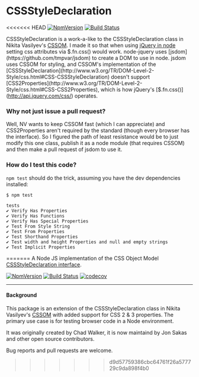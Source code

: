 # CSSStyleDeclaration

<<<<<<< HEAD
[![NpmVersion](https://img.shields.io/npm/v/cssstyle.svg)](https://www.npmjs.com/package/cssstyle) [![Build Status](https://travis-ci.org/jsakas/CSSStyleDeclaration.svg?branch=master)](https://travis-ci.org/jsakas/CSSStyleDeclaration)

CSSStyleDeclaration is a work-a-like to the CSSStyleDeclaration class in Nikita Vasilyev's [CSSOM](https://github.com/NV/CSSOM). I made it so that when using [jQuery in node](https://github.com/tmtk75/node-jquery) setting css attributes via $.fn.css() would work. node-jquery uses [jsdom](https://github.com/tmpvar/jsdom) to create a DOM to use in node. jsdom uses CSSOM for styling, and CSSOM's implementation of the [CSSStyleDeclaration](http://www.w3.org/TR/DOM-Level-2-Style/css.html#CSS-CSSStyleDeclaration) doesn't support [CSS2Properties](http://www.w3.org/TR/DOM-Level-2-Style/css.html#CSS-CSS2Properties), which is how jQuery's [$.fn.css()](http://api.jquery.com/css/) operates.

### Why not just issue a pull request?

Well, NV wants to keep CSSOM fast (which I can appreciate) and CSS2Properties aren't required by the standard (though every browser has the interface). So I figured the path of least resistance would be to just modify this one class, publish it as a node module (that requires CSSOM) and then make a pull request of jsdom to use it.

### How do I test this code?

`npm test` should do the trick, assuming you have the dev dependencies installed:

```
$ npm test

tests
✔ Verify Has Properties
✔ Verify Has Functions
✔ Verify Has Special Properties
✔ Test From Style String
✔ Test From Properties
✔ Test Shorthand Properties
✔ Test width and height Properties and null and empty strings
✔ Test Implicit Properties
```
=======
A Node JS implementation of the CSS Object Model [CSSStyleDeclaration interface](https://www.w3.org/TR/cssom-1/#the-cssstyledeclaration-interface).

[![NpmVersion](https://img.shields.io/npm/v/cssstyle.svg)](https://www.npmjs.com/package/cssstyle) [![Build Status](https://travis-ci.org/jsdom/cssstyle.svg?branch=master)](https://travis-ci.org/jsdom/cssstyle) [![codecov](https://codecov.io/gh/jsdom/cssstyle/branch/master/graph/badge.svg)](https://codecov.io/gh/jsdom/cssstyle)

---

#### Background

This package is an extension of the CSSStyleDeclaration class in Nikita Vasilyev's [CSSOM](https://github.com/NV/CSSOM) with added support for CSS 2 & 3 properties. The primary use case is for testing browser code in a Node environment. 

It was originally created by Chad Walker, it is now maintaind by Jon Sakas and other open source contributors.

Bug reports and pull requests are welcome.
>>>>>>> d9d57759386cbc64761f26a577729c9da898f4b0
